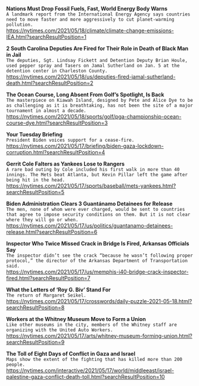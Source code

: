 **Nations Must Drop Fossil Fuels, Fast, World Energy Body Warns**\
`A landmark report from the International Energy Agency says countries need to move faster and more aggressively to cut planet-warming pollution.`\
https://nytimes.com/2021/05/18/climate/climate-change-emissions-IEA.html?searchResultPosition=1

**2 South Carolina Deputies Are Fired for Their Role in Death of Black Man in Jail**\
`The deputies, Sgt. Lindsay Fickett and Detention Deputy Brian Houle, used pepper spray and Tasers on Jamal Sutherland on Jan. 5 at the detention center in Charleston County.`\
https://nytimes.com/2021/05/18/us/deputies-fired-jamal-sutherland-death.html?searchResultPosition=2

**The Ocean Course, Long Absent From Golf’s Spotlight, Is Back**\
`The masterpiece on Kiawah Island, designed by Pete and Alice Dye to be as challenging as it is breathtaking, has not been the site of a major tournament in almost a decade.`\
https://nytimes.com/2021/05/18/sports/golf/pga-championship-ocean-course-dye.html?searchResultPosition=3

**Your Tuesday Briefing**\
`President Biden voices support for a cease-fire.`\
https://nytimes.com/2021/05/17/briefing/biden-gaza-lockdown-corruption.html?searchResultPosition=4

**Gerrit Cole Falters as Yankees Lose to Rangers**\
`A rare bad outing by Cole included his first walk in more than 40 innings. The Mets beat Atlanta, but Kevin Pillar left the game after being hit in the head.`\
https://nytimes.com/2021/05/17/sports/baseball/mets-yankees.html?searchResultPosition=5

**Biden Administration Clears 3 Guantánamo Detainees for Release**\
`The men, none of whom were ever charged, would be sent to countries that agree to impose security conditions on them. But it is not clear where they will go or when.`\
https://nytimes.com/2021/05/17/us/politics/guantanamo-detainees-release.html?searchResultPosition=6

**Inspector Who Twice Missed Crack in Bridge Is Fired, Arkansas Officials Say**\
`The inspector didn’t see the crack “because he wasn’t following proper protocol,” the director of the Arkansas Department of Transportation said.`\
https://nytimes.com/2021/05/17/us/memphis-i40-bridge-crack-inspector-fired.html?searchResultPosition=7

**What the Letters of ‘Roy G. Biv’ Stand For**\
`The return of Margaret Seikel.`\
https://nytimes.com/2021/05/17/crosswords/daily-puzzle-2021-05-18.html?searchResultPosition=8

**Workers at the Whitney Museum Move to Form a Union**\
`Like other museums in the city, members of the Whitney staff are organizing with the United Auto Workers.`\
https://nytimes.com/2021/05/17/arts/whitney-museum-forming-union.html?searchResultPosition=9

**The Toll of Eight Days of Conflict in Gaza and Israel**\
`Maps show the extent of the fighting that has killed more than 200 people.`\
https://nytimes.com/interactive/2021/05/17/world/middleeast/israel-palestine-gaza-conflict-death-toll.html?searchResultPosition=10


